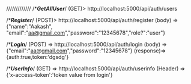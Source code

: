/////////////
/******GetAllUser*****/
(GET)> http://localhost:5000/api/auth/users

/******Register*****/
(POST)> http://localhost:5000/api/auth/register
(body) => {"name":"Aakash", "email":"aa@gmail.com","password":"12345678","role?":"user"}


/******Login*****/
(POST) => http://localhost:5000/api/auth/login
(body)  => {"email":"aa@gmail.com","password":"12345678"}
(response)=> {auth:true,token:'dgsdg'}

/******UserInfo*****/
(GET) => http://localhost:5000/api/auth/userinfo
(Header) => {'x-access-token':'token value from login'}
